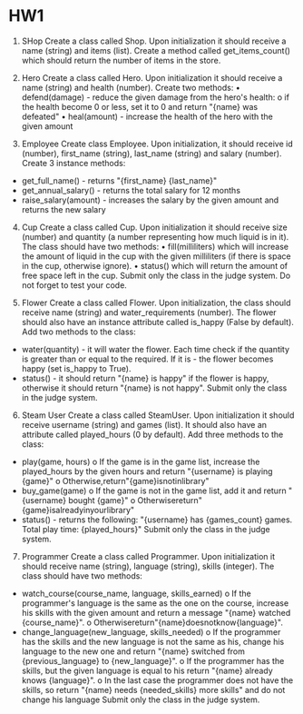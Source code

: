 # HW1
1. SHop
Create a class called Shop. Upon initialization it should receive a name (string) and items (list). Create a method called get_items_count() which should return the number of items in the store.

2. Hero
Create a class called Hero. Upon initialization it should receive a name (string) and health (number). Create two methods:
• defend(damage) - reduce the given damage from the hero's health:
o if the health become 0 or less, set it to 0 and return "{name} was defeated"
• heal(amount) - increase the health of the hero with the given amount

3. Employee
Create class Employee. Upon initialization, it should receive id (number), first_name (string), last_name (string) and salary (number). Create 3 instance methods:
- get_full_name() - returns "{first_name} {last_name}"
- get_annual_salary() - returns the total salary for 12 months
- raise_salary(amount) - increases the salary by the given amount and returns the new salary

4. Cup
Create a class called Cup. Upon initialization it should receive size (number) and quantity (a number representing how much liquid is in it).
The class should have two methods:
• fill(milliliters) which will increase the amount of liquid in the cup with the given milliliters (if there is space in the cup, otherwise ignore).
• status() which will return the amount of free space left in the cup. Submit only the class in the judge system. Do not forget to test your code.

5. Flower
Create a class called Flower. Upon initialization, the class should receive name (string) and water_requirements (number). The flower should also have an instance attribute called is_happy (False by default). Add two methods to the class:
- water(quantity) - it will water the flower. Each time check if the quantity is greater than or equal to the required. If it is - the flower becomes happy (set is_happy to True).
- status() - it should return "{name} is happy" if the flower is happy, otherwise it should return "{name} is not happy".
Submit only the class in the judge system.

6. Steam User
Create a class called SteamUser. Upon initialization it should receive username (string) and games (list). It should also have an attribute called played_hours (0 by default). Add three methods to the class:
- play(game, hours)
o If the game is in the game list, increase the played_hours by the given hours and return
"{username} is playing {game}"
o Otherwise,return"{game}isnotinlibrary"
- buy_game(game)
o If the game is not in the game list, add it and return "{username} bought {game}" o Otherwisereturn"{game}isalreadyinyourlibrary"
- status() - returns the following:
"{username} has {games_count} games. Total play time: {played_hours}"
Submit only the class in the judge system.

7. Programmer
Create a class called Programmer. Upon initialization it should receive name (string), language (string), skills (integer). The class should have two methods:
- watch_course(course_name, language, skills_earned)
o If the programmer's language is the same as the one on the course, increase his skills with the
given amount and return a message "{name} watched {course_name}". o Otherwisereturn"{name}doesnotknow{language}".
- change_language(new_language, skills_needed)
o If the programmer has the skills and the new language is not the same as his, change his language
to the new one and return "{name} switched from {previous_language} to
{new_language}".
o If the programmer has the skills, but the given language is equal to his return "{name} already
knows {language}".
o In the last case the programmer does not have the skills, so return "{name} needs
{needed_skills} more skills" and do not change his language Submit only the class in the judge system.
